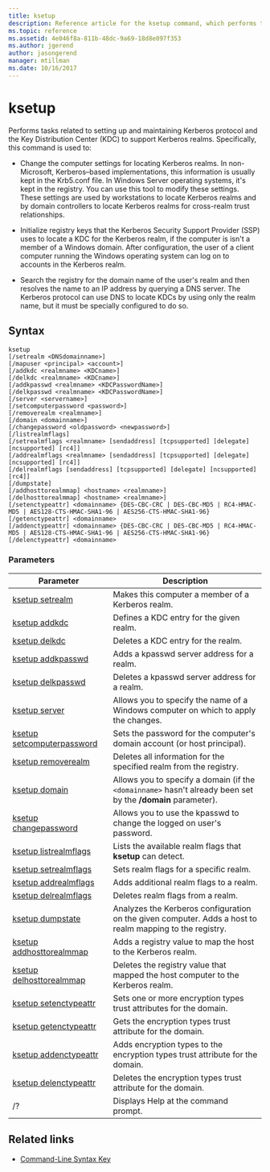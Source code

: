 ```yaml
---
title: ksetup
description: Reference article for the ksetup command, which performs tasks related to setting up and maintaining Kerberos protocol and the Key Distribution Center (KDC) to support Kerberos realms.
ms.topic: reference
ms.assetid: 4e046f8a-811b-48dc-9a69-18d8e097f353
ms.author: jgerend
author: jasongerend
manager: mtillman
ms.date: 10/16/2017
---
```


# ksetup

Performs tasks related to setting up and maintaining Kerberos protocol and the Key Distribution Center (KDC) to support Kerberos realms. Specifically, this command is used to:

- Change the computer settings for locating Kerberos realms. In non-Microsoft, Kerberos–based implementations, this information is usually kept in the Krb5.conf file. In Windows Server operating systems, it's kept in the registry. You can use this tool to modify these settings. These settings are used by workstations to locate Kerberos realms and by domain controllers to locate Kerberos realms for cross-realm trust relationships.

- Initialize registry keys that the Kerberos Security Support Provider (SSP) uses to locate a KDC for the Kerberos realm, if the computer is isn't a member of a Windows domain. After configuration, the user of a client computer running the Windows operating system can log on to accounts in the Kerberos realm.

- Search the registry for the domain name of the user's realm and then resolves the name to an IP address by querying a DNS server. The Kerberos protocol can use DNS to locate KDCs by using only the realm name, but it must be specially configured to do so.

## Syntax

```
ksetup
[/setrealm <DNSdomainname>]
[/mapuser <principal> <account>]
[/addkdc <realmname> <KDCname>]
[/delkdc <realmname> <KDCname>]
[/addkpasswd <realmname> <KDCPasswordName>]
[/delkpasswd <realmname> <KDCPasswordName>]
[/server <servername>]
[/setcomputerpassword <password>]
[/removerealm <realmname>]
[/domain <domainname>]
[/changepassword <oldpassword> <newpassword>]
[/listrealmflags]
[/setrealmflags <realmname> [sendaddress] [tcpsupported] [delegate] [ncsupported] [rc4]]
[/addrealmflags <realmname> [sendaddress] [tcpsupported] [delegate] [ncsupported] [rc4]]
[/delrealmflags [sendaddress] [tcpsupported] [delegate] [ncsupported] [rc4]]
[/dumpstate]
[/addhosttorealmmap] <hostname> <realmname>]
[/delhosttorealmmap] <hostname> <realmname>]
[/setenctypeattr] <domainname> {DES-CBC-CRC | DES-CBC-MD5 | RC4-HMAC-MD5 | AES128-CTS-HMAC-SHA1-96 | AES256-CTS-HMAC-SHA1-96}
[/getenctypeattr] <domainname>
[/addenctypeattr] <domainname> {DES-CBC-CRC | DES-CBC-MD5 | RC4-HMAC-MD5 | AES128-CTS-HMAC-SHA1-96 | AES256-CTS-HMAC-SHA1-96}
[/delenctypeattr] <domainname>
```

### Parameters

| Parameter | Description |
| --------- | ----------- |
| [ksetup setrealm](ksetup-setrealm.md) | Makes this computer a member of a Kerberos realm. |
| [ksetup addkdc](ksetup-addkdc.md) | Defines a KDC entry for the given realm. |
| [ksetup delkdc](ksetup-delkdc.md) | Deletes a KDC entry for the realm. |
| [ksetup addkpasswd](ksetup-addkpasswd.md) | Adds a kpasswd server address for a realm. |
| [ksetup delkpasswd](ksetup-delkpasswd.md) | Deletes a kpasswd server address for a realm. |
| [ksetup server](ksetup-server.md) | Allows you to specify the name of a Windows computer on which to apply the changes. |
| [ksetup setcomputerpassword](ksetup-setcomputerpassword.md) | Sets the password for the computer's domain account (or host principal). |
| [ksetup removerealm](ksetup-removerealm.md) | Deletes all information for the specified realm from the registry. |
| [ksetup domain](ksetup-domain.md) | Allows you to specify a domain (if the `<domainname>` hasn't already been set by the **/domain** parameter). |
| [ksetup changepassword](ksetup-changepassword.md) | Allows you to use the kpasswd to change the logged on user's password. |
| [ksetup listrealmflags](ksetup-listrealmflags.md) | Lists the available realm flags that **ksetup** can detect. |
| [ksetup setrealmflags](ksetup-setrealmflags.md) | Sets realm flags for a specific realm. |
| [ksetup addrealmflags](ksetup-addrealmflags.md) | Adds additional realm flags to a realm. |
| [ksetup delrealmflags](ksetup-delrealmflags.md) | Deletes realm flags from a realm. |
| [ksetup dumpstate](ksetup-dumpstate.md) | Analyzes the Kerberos configuration on the given computer. Adds a host to realm mapping to the registry. |
| [ksetup addhosttorealmmap](ksetup-addhosttorealmmap.md) | Adds a registry value to map the host to the Kerberos realm. |
| [ksetup delhosttorealmmap](ksetup-delhosttorealmmap.md) | Deletes the registry value that mapped the host computer to the Kerberos realm. |
| [ksetup setenctypeattr](ksetup-setenctypeattr.md) | Sets one or more encryption types trust attributes for the domain. |
| [ksetup getenctypeattr](ksetup-getenctypeattr.md) | Gets the encryption types trust attribute for the domain. |
| [ksetup addenctypeattr](ksetup-addenctypeattr.md) | Adds encryption types to the encryption types trust attribute for the domain. |
| [ksetup delenctypeattr](ksetup-delenctypeattr.md) | Deletes the encryption types trust attribute for the domain. |
| /? | Displays Help at the command prompt. |

## Related links

- [Command-Line Syntax Key](command-line-syntax-key.md)
